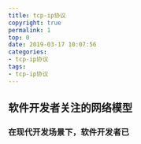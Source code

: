 ```yaml
---
title: tcp-ip协议
copyright: true
permalink: 1
top: 0
date: 2019-03-17 10:07:56
categories:
- tcp-ip协议
tags:
- tcp-ip协议
---
```


## 软件开发者关注的网络模型
### 在现代开发场景下，软件开发者已
